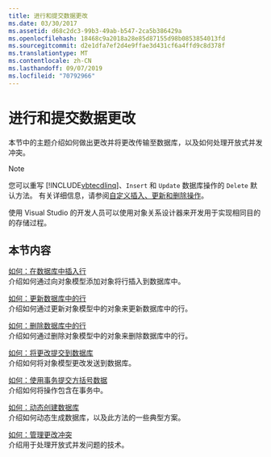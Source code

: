 ```yaml
---
title: 进行和提交数据更改
ms.date: 03/30/2017
ms.assetid: d68c2dc3-99b3-49ab-b547-2ca5b386429a
ms.openlocfilehash: 18468c9a2018a28e85d87155d98b0853854013fd
ms.sourcegitcommit: d2e1dfa7ef2d4e9ffae3d431cf6a4ffd9c8d378f
ms.translationtype: MT
ms.contentlocale: zh-CN
ms.lasthandoff: 09/07/2019
ms.locfileid: "70792966"
---
```

# <a name="making-and-submitting-data-changes"></a>进行和提交数据更改

本节中的主题介绍如何做出更改并将更改传输至数据库，以及如何处理开放式并发冲突。

> [!NOTE]
> 您可以重写 [!INCLUDE[vbtecdlinq](../../../../../../includes/vbtecdlinq-md.md)]、`Insert` 和 `Update` 数据库操作的 `Delete` 默认方法。 有关详细信息，请参阅[自定义插入、更新和删除操作](customizing-insert-update-and-delete-operations.md)。
>
> 使用 Visual Studio 的开发人员可以使用对象关系设计器来开发用于实现相同目的的存储过程。

## <a name="in-this-section"></a>本节内容

[如何：在数据库中插入行](how-to-insert-rows-into-the-database.md) \
介绍如何通过向对象模型添加对象将行插入到数据库中。

[如何：更新数据库中的行](how-to-update-rows-in-the-database.md) \
介绍如何通过更新对象模型中的对象来更新数据库中的行。

[如何：删除数据库中的行](how-to-delete-rows-from-the-database.md) \
介绍如何通过删除对象模型中的对象来删除数据库中的行。

[如何：将更改提交到数据库](how-to-submit-changes-to-the-database.md) \
介绍如何将对象模型更改发送到数据库。

[如何：使用事务提交方括号数据](how-to-bracket-data-submissions-by-using-transactions.md) \
介绍如何将操作包含在事务中。

[如何：动态创建数据库](how-to-dynamically-create-a-database.md) \
介绍如何动态生成数据库，以及此方法的一些典型方案。

[如何：管理更改冲突](how-to-manage-change-conflicts.md) \
介绍用于处理开放式并发问题的技术。
